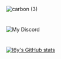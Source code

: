 ![carbon (3)](https://user-images.githubusercontent.com/97213130/196414435-06c9733e-3668-49c2-8b97-41a141973979.png)
#
![My Discord](https://discord-readme-badge.vercel.app/api?id=I6y#1392)
#
[![I6y's GitHub stats](https://github-readme-stats.vercel.app/api?username=Ixf1nity)](https://github.com/anuraghazra/github-readme-stats)
